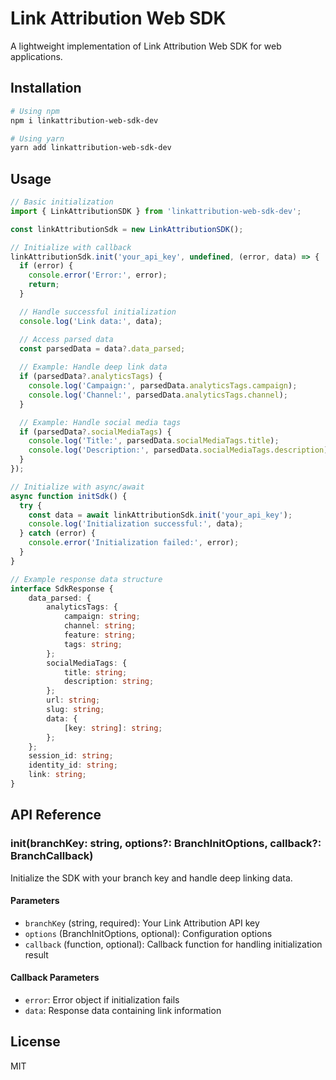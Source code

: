 # Link Attribution Web SDK

A lightweight implementation of Link Attribution Web SDK for web applications.

## Installation

```bash
# Using npm
npm i linkattribution-web-sdk-dev

# Using yarn
yarn add linkattribution-web-sdk-dev
```

## Usage

```typescript
// Basic initialization
import { LinkAttributionSDK } from 'linkattribution-web-sdk-dev';

const linkAttributionSdk = new LinkAttributionSDK();

// Initialize with callback
linkAttributionSdk.init('your_api_key', undefined, (error, data) => {
  if (error) {
    console.error('Error:', error);
    return;
  }

  // Handle successful initialization
  console.log('Link data:', data);

  // Access parsed data
  const parsedData = data?.data_parsed;
  
  // Example: Handle deep link data
  if (parsedData?.analyticsTags) {
    console.log('Campaign:', parsedData.analyticsTags.campaign);
    console.log('Channel:', parsedData.analyticsTags.channel);
  }

  // Example: Handle social media tags
  if (parsedData?.socialMediaTags) {
    console.log('Title:', parsedData.socialMediaTags.title);
    console.log('Description:', parsedData.socialMediaTags.description);
  }
});

// Initialize with async/await
async function initSdk() {
  try {
    const data = await linkAttributionSdk.init('your_api_key');
    console.log('Initialization successful:', data);
  } catch (error) {
    console.error('Initialization failed:', error);
  }
}

// Example response data structure
interface SdkResponse {
    data_parsed: {
        analyticsTags: {
            campaign: string;
            channel: string;
            feature: string;
            tags: string;
        };
        socialMediaTags: {
            title: string;
            description: string;
        };
        url: string;
        slug: string;
        data: {
            [key: string]: string;
        };
    };
    session_id: string;
    identity_id: string;
    link: string;
}
```

## API Reference

### init(branchKey: string, options?: BranchInitOptions, callback?: BranchCallback)

Initialize the SDK with your branch key and handle deep linking data.

#### Parameters

- `branchKey` (string, required): Your Link Attribution API key
- `options` (BranchInitOptions, optional): Configuration options
- `callback` (function, optional): Callback function for handling initialization result

#### Callback Parameters

- `error`: Error object if initialization fails
- `data`: Response data containing link information

## License

MIT
